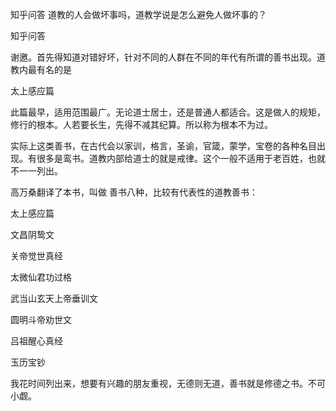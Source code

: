  
 知乎问答 道教的人会做坏事吗，道教学说是怎么避免人做坏事的？ 
 
 
 
 
 
 知乎问答 
 
 

 

 谢邀。首先得知道对错好坏，针对不同的人群在不同的年代有所谓的善书出现。道教内最有名的是

 太上感应篇 

 此篇最早，适用范围最广。无论道士居士，还是普通人都适合。这是做人的规矩，修行的根本。人若要长生，先得不减其纪算。所以称为根本不为过。

 实际上这类善书，在古代会以家训，格言，圣谕，官箴，蒙学，宝卷的各种名目出现。有很多是鸾书。道教内部给道士的就是戒律。这个一般不适用于老百姓，也就不一一列出。

 

 

 高万桑翻译了本书，叫做 善书八种，比较有代表性的道教善书：

 太上感应篇

 文昌阴鸷文

 关帝觉世真经

 太微仙君功过格

 武当山玄天上帝垂训文

 圆明斗帝劝世文

 吕祖醒心真经

 玉历宝钞

 

 我花时间列出来，想要有兴趣的朋友重视，无德则无道，善书就是修德之书。不可小觑。 